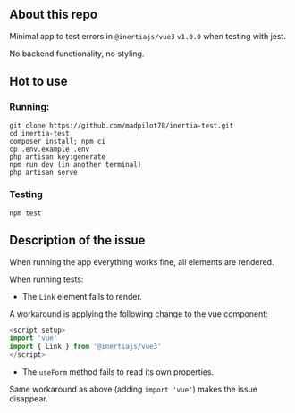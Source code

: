 ## About this repo

Minimal app to test errors in `@inertiajs/vue3` `v1.0.0` when testing with jest.

No backend functionality, no styling.

## Hot to use

### Running:

```
git clone https://github.com/madpilot78/inertia-test.git
cd inertia-test
composer install; npm ci
cp .env.example .env
php artisan key:generate
npm run dev (in another terminal)
php artisan serve
```

### Testing

```
npm test
```

## Description of the issue

When running the app everything works fine, all elements are rendered.

When running tests:

- The `Link` element fails to render.

A workaround is applying the following change to the vue component:

```javascript
<script setup>
import 'vue'
import { Link } from '@inertiajs/vue3'
</script>
```

- The `useForm` method fails to read its own properties.

Same workaround as above (adding `import 'vue'`) makes the issue disappear.
